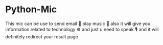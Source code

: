 # Python-Mic
This mic can be use to send email 📧  play music 🎵 also it will give you information related to technology ⚙ and just u  need to speak 🎙 and it will  definitely redirect your result  page   
